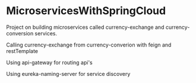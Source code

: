 # MicroservicesWithSpringCloud

Project on building microservices called currency-exchange and currency-conversion services.

Calling currency-exchange from currency-converion with feign and restTemplate

Using api-gateway for routing api's

Using eureka-naming-server for service discovery

